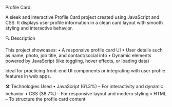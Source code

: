 Profile Card

A sleek and interactive Profile Card project created using JavaScript and CSS. It displays user profile information in a clean card layout with smooth styling and interactive behavior.

🔍 Description

This project showcases:
	•	A responsive profile card UI
	•	User details such as name, photo, job title, and contact/social info
	•	Dynamic elements powered by JavaScript (like toggling, hover effects, or loading data)

Ideal for practicing front-end UI components or integrating with user profile features in web apps.

🛠 Technologies Used
	•	JavaScript (61.3%) – For interactivity and dynamic behavior
	•	CSS (38.7%) – For responsive layout and modern styling
	•	HTML – To structure the profile card content
